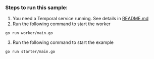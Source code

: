 ### Steps to run this sample:
1) You need a Temporal service running. See details in [README.md](https://github.com/temporalio/samples-go)
2) Run the following command to start the worker
```
go run worker/main.go
```
3) Run the following command to start the example
```
go run starter/main.go
```
